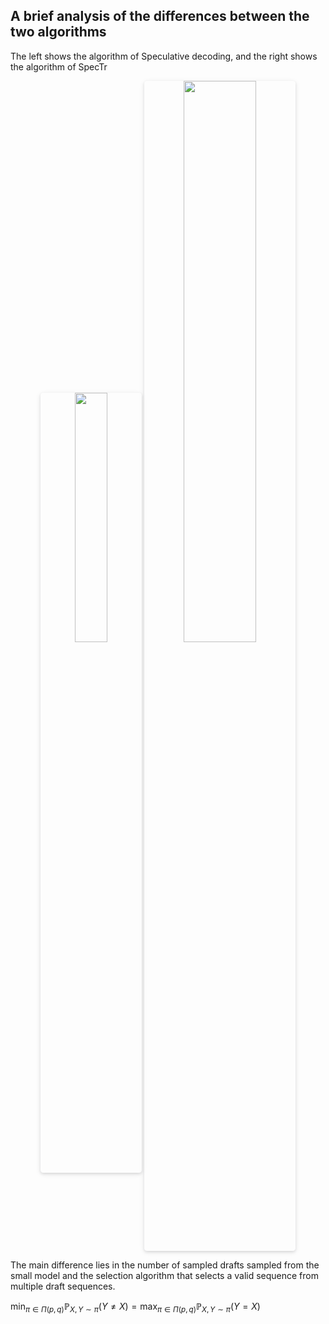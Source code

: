 ## A brief analysis of the differences between the two algorithms

The left shows the algorithm of Speculative decoding, and the right shows the algorithm of SpecTr

 <center>
    <img style="border-radius: 0.3125em;
    box-shadow: 0 2px 4px 0 rgba(34,36,38,.12),0 2px 10px 0 rgba(34,36,38,.08);" 
    src="https://github.com/user-attachments/assets/02274570-3e21-4d70-af89-376bd331dc9c" width = "32%" alt=""/>
    <img style="border-radius: 0.3125em;
    box-shadow: 0 2px 4px 0 rgba(34,36,38,.12),0 2px 10px 0 rgba(34,36,38,.08);" 
    src="https://github.com/user-attachments/assets/80807457-6e11-42a9-bedb-6315b71c96bb" width = "48%" alt=""/>
    <br>
    
</center>

The main difference lies in the number of sampled drafts sampled from the small model and the selection algorithm that selects a valid sequence from multiple draft sequences.



 $\min_{\pi \in \Pi(p,q)} \mathbb{P}_{X,Y \sim \pi}(Y \neq X) = \max_{\pi \in \Pi(p,q)} \mathbb{P}_{X,Y \sim \pi}(Y = X)$   
 
 

